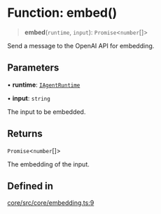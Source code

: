 # Function: embed()

> **embed**(`runtime`, `input`): `Promise`\<`number`[]\>

Send a message to the OpenAI API for embedding.

## Parameters

• **runtime**: [`IAgentRuntime`](../interfaces/IAgentRuntime.md)

• **input**: `string`

The input to be embedded.

## Returns

`Promise`\<`number`[]\>

The embedding of the input.

## Defined in

[core/src/core/embedding.ts:9](https://github.com/ai16z/eliza/blob/c537cb3e848b54fcb914d8ef84924fa5fdeaec66/core/src/core/embedding.ts#L9)
